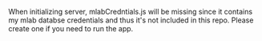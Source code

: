 When initializing server, mlabCredntials.js will be missing since it contains my mlab databse credentials and thus it's not included in this repo. Please create one if you need to run the app.